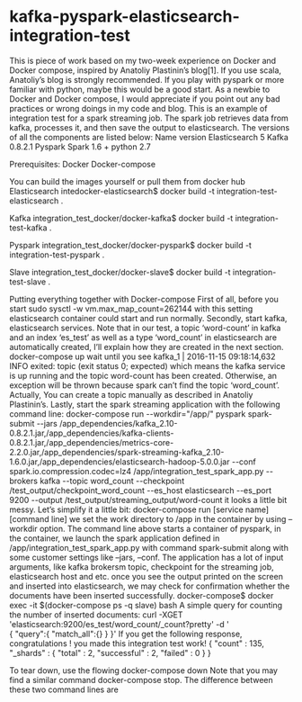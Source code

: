 # kafka-pyspark-elasticsearch-integration-test
This is piece of work based on my two-week experience on Docker and Docker compose, inspired by Anatoliy Plastinin’s blog[1].  If you use scala, Anatoliy’s blog is strongly recommended. If you play with pyspark or more familiar with python, maybe this would be a good start. As a newbie to Docker and Docker compose, I would appreciate if you point out any bad practices or wrong doings in my code and blog.
This is an example of integration test for a spark streaming job. The spark job retrieves data from kafka, processes it, and then save the output to elasticsearch. The versions of all the components are listed below:
Name	version
Elasticsearch	5
Kafka	0.8.2.1
Pyspark	Spark 1.6 + python 2.7

Prerequisites:
Docker
Docker-compose
 
You can build the images yourself or pull them from docker hub
Elasticsearch
intedocker-elasticsearch$ docker build -t integration-test-elasticsearch .

Kafka
integration_test_docker/docker-kafka$ docker build -t integration-test-kafka .

Pyspark
integration_test_docker/docker-pyspark$ docker build -t integration-test-pyspark .

Slave
integration_test_docker/docker-slave$ docker build -t integration-test-slave .

Putting everything together with Docker-compose
First of all, before you start
sudo sysctl -w vm.max_map_count=262144
with this setting elasticsearch container could start and run normally.
Secondly, start kafka, elasticsearch services. Note that in our test, a topic ‘word-count’ in kafka and an index ‘es_test’ as well as a type ‘word_count’ in elasticsearch are automatically created, I’ll explain how they are created in the next section.
docker-compose up
wait until you see 
kafka_1          | 2016-11-15 09:18:14,632 INFO exited: topic (exit status 0; expected)
which means the kafka service is up running and the topic word-count has been created. Otherwise, an exception will be thrown because spark can’t find the topic ‘word_count’. Actually,  You can create a topic manually as described in Anatoliy Plastinin’s.
Lastly, start the spark streaming application with the following command line:
docker-compose run --workdir="/app/" pyspark spark-submit --jars /app_dependencies/kafka_2.10-0.8.2.1.jar,/app_dependencies/kafka-clients-0.8.2.1.jar,/app_dependencies/metrics-core-2.2.0.jar,/app_dependencies/spark-streaming-kafka_2.10-1.6.0.jar,/app_dependencies/elasticsearch-hadoop-5.0.0.jar --conf spark.io.compression.codec=lz4 /app/integration_test_spark_app.py --brokers kafka --topic word_count --checkpoint /test_output/checkpoint_word_count --es_host elasticsearch --es_port 9200 --output /test_output/streaming_output/word-count
it looks a little bit messy. Let’s simplify it a little bit:
docker-compose run [service name] [command line]
we set the work directory to /app in the container by using –workdir option. The command line above starts a container of pyspark, in the container, we launch the spark application defined in /app/integration_test_spark_app.py with command spark-submit along with some customer settings like –jars, –conf. The application has a lot of input arguments, like kafka brokersm topic, checkpoint for the streaming job, elasticsearch host and etc.
once you see the output printed on the screen and inserted into elasticsearch, we may check for confirmation whether the documents have been inserted successfully.
docker-compose$ docker exec -it $(docker-compose ps -q slave) bash
A simple query for counting the number of inserted documents:
curl -XGET 'elasticsearch:9200/es_test/word_count/_count?pretty' -d '                                                                                    
 {
"query":{ 
"match_all":{}
}
}'
If you get the following response, congratulations !  you made this integration test work!
{
  "count" : 135,
  "_shards" : {
    "total" : 2,
    "successful" : 2,
    "failed" : 0
  }
}

To tear down, use the flowing 
docker-compose down
Note that you may find a similar command docker-compose stop. The difference between these two command lines are 
